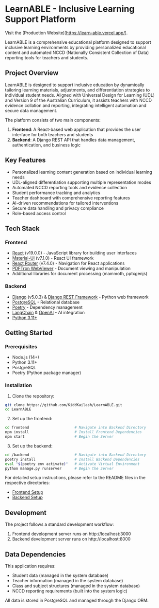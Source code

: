 # LearnABLE - Inclusive Learning Support Platform
Visit the (Production Website)[https://learn-able.vercel.app/].

LearnABLE is a comprehensive educational platform designed to support inclusive learning environments by providing personalized educational content and automated NCCD (Nationally Consistent Collection of Data) reporting tools for teachers and students.

## Project Overview

LearnABLE is designed to support inclusive education by dynamically tailoring learning materials, adjustments, and differentiation strategies to individual student needs. Aligned with Universal Design for Learning (UDL) and Version 9 of the Australian Curriculum, it assists teachers with NCCD evidence collation and reporting, integrating intelligent automation and secure data management.

The platform consists of two main components:

1. **Frontend**: A React-based web application that provides the user interface for both teachers and students
2. **Backend**: A Django REST API that handles data management, authentication, and business logic

## Key Features

- Personalized learning content generation based on individual learning needs
- UDL-aligned differentiation supporting multiple representation modes
- Automated NCCD reporting tools and evidence collection
- Student performance tracking and analytics
- Teacher dashboard with comprehensive reporting features
- AI-driven recommendations for tailored interventions
- Secure data handling and privacy compliance
- Role-based access control

## Tech Stack

### Frontend
- [React](https://reactjs.org/) (v19.0.0) - JavaScript library for building user interfaces
- [Material-UI](https://mui.com/) (v7.1.0) - React UI framework
- [React Router](https://reactrouter.com/) (v7.4.0) - Navigation for React applications
- [PDFTron WebViewer](https://www.pdftron.com/webviewer/) - Document viewing and manipulation
- Additional libraries for document processing (mammoth, pptxgenjs)

### Backend
- [Django](https://www.djangoproject.com/) (v5.0.3) & [Django REST Framework](https://www.django-rest-framework.org/) - Python web framework
- [PostgreSQL](https://www.postgresql.org/) - Relational database
- [Poetry](https://python-poetry.org/) - Dependency management
- [LangChain](https://www.langchain.com/) & [OpenAI](https://openai.com/) - AI integration
- [Python 3.11+](https://www.python.org/)

## Getting Started

### Prerequisites

- Node.js (14+)
- Python 3.11+
- PostgreSQL
- Poetry (Python package manager)

### Installation

1. Clone the repository:
```bash
git clone https://github.com/KiddKailash/LearnABLE.git
cd LearnABLE
```

2. Set up the frontend:
```bash
cd frontend                     # Navigate into Backend Directory
npm install                     # Install Frontend Dependencies
npm start                       # Begin the Server
```

3. Set up the backend:
```bash
cd /backend                     # Navigate into Backend Directory
poetry install                  # Install Backend Dependencies
eval "$(poetry env activate)"   # Activate Virtual Environment
python manage.py runserver      # Begin the Server
```

For detailed setup instructions, please refer to the README files in the respective directories:
- [Frontend Setup](frontend/README.md)
- [Backend Setup](backend/README.md)

## Development

The project follows a standard development workflow:

1. Frontend development server runs on http://localhost:3000
2. Backend development server runs on http://localhost:8000

## Data Dependencies

This application requires:
- Student data (managed in the system database)
- Teacher information (managed in the system database)
- Class and subject structures (managed in the system database)
- NCCD reporting requirements (built into the system logic)

All data is stored in PostgreSQL and managed through the Django ORM.
